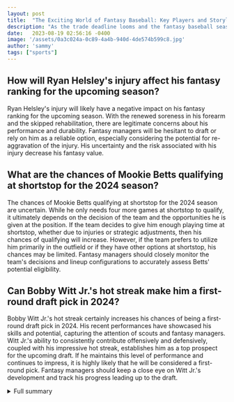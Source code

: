 ```yaml
---
layout: post
title:  "The Exciting World of Fantasy Baseball: Key Players and Storylines"
description: "As the trade deadline looms and the fantasy baseball season reaches its final stretch, keeping a close eye on key players and storylines is crucial for fantasy managers. In this article, we delve into the latest updates and potential impact on fantasy rankings. From injuries to breakout stars, we explore it all."
date:   2023-08-19 02:56:16 -0400
image: '/assets/0a3c024a-0c89-4a4b-940d-4de574b599c8.jpg'
author: 'sammy'
tags: ["sports"]
---
```


## How will Ryan Helsley's injury affect his fantasy ranking for the upcoming season?
Ryan Helsley's injury will likely have a negative impact on his fantasy ranking for the upcoming season. With the renewed soreness in his forearm and the skipped rehabilitation, there are legitimate concerns about his performance and durability. Fantasy managers will be hesitant to draft or rely on him as a reliable option, especially considering the potential for re-aggravation of the injury. His uncertainty and the risk associated with his injury decrease his fantasy value.

## What are the chances of Mookie Betts qualifying at shortstop for the 2024 season?
The chances of Mookie Betts qualifying at shortstop for the 2024 season are uncertain. While he only needs four more games at shortstop to qualify, it ultimately depends on the decision of the team and the opportunities he is given at the position. If the team decides to give him enough playing time at shortstop, whether due to injuries or strategic adjustments, then his chances of qualifying will increase. However, if the team prefers to utilize him primarily in the outfield or if they have other options at shortstop, his chances may be limited. Fantasy managers should closely monitor the team's decisions and lineup configurations to accurately assess Betts' potential eligibility.

## Can Bobby Witt Jr.'s hot streak make him a first-round draft pick in 2024?
Bobby Witt Jr.'s hot streak certainly increases his chances of being a first-round draft pick in 2024. His recent performances have showcased his skills and potential, capturing the attention of scouts and fantasy managers. Witt Jr.'s ability to consistently contribute offensively and defensively, coupled with his impressive hot streak, establishes him as a top prospect for the upcoming draft. If he maintains this level of performance and continues to impress, it is highly likely that he will be considered a first-round pick. Fantasy managers should keep a close eye on Witt Jr.'s development and track his progress leading up to the draft.

<details>
  <summary>Full summary</summary>
With the trade deadline approaching and the fantasy baseball season entering its final stretch, it's crucial for fantasy managers to pay attention to key players and storylines. From injuries to positional eligibility to young players showing potential, there are several factors that can greatly impact fantasy rankings and outcomes.<br><br>In recent news, Ryan Helsley's minor league rehabilitation has been skipped due to renewed soreness in his forearm. This setback raises concerns about his performance and fantasy ranking for the upcoming season. Additionally, Mookie Betts needs four more games at shortstop to qualify there for the 2024 season, while Bryce Harper has a chance to qualify at first base and regain his dual-eligibility status.<br><br>Corbin Carroll has been a standout player for the Diamondbacks this season, but his performance has declined since a shoulder injury before the All-Star break. Nevertheless, he remains an important asset to monitor for fantasy managers. Elly De La Cruz has faced struggles in the second half of the season, but there is optimism that he will bounce back in September. Esteury Ruiz leads the league in stolen bases, however, his offensive production beyond that needs improvement.<br><br>Analyzing player performance is crucial in fantasy baseball, and Max Fried's post-injury performance will significantly impact his fantasy ranking for the 2024 season. On a positive note, Anthony Volpe has shown improvements since making a batting stance adjustment, raising hopes for his future performances. Cristian Javier's recent struggles raise questions about his finish to the season, while Bobby Witt Jr.'s hot streak suggests he could be a first-round draft pick in 2024.<br><br>In addition to individual player analysis, team strategies play a vital role in fantasy baseball. The San Francisco Giants, for example, have relied heavily on openers and bulk relievers, presenting challenges for fantasy managers when predicting pitcher performances. On the other hand, the Tampa Bay Rays' rotation has been plagued by injuries, and Taj Bradley could have an important role in filling the gaps. Ezequiel Duran's offensive struggles need to be addressed for a breakout season in 2024, while CJ Abrams has exhibited significant improvements at the plate, setting him up for a strong 2024 campaign.<br><br>To provide further insight, Ryan Helsley has suffered an injury to his throwing arm, compounding concerns about his performance in the 2023 season. Mookie Betts and Bryce Harper's FAQs offer a deeper look into their personal and career details. Furthermore, we explore the impact of injuries on players like Corbin Carroll as well as the potential of rising stars like Bobby Witt Jr.<br><br>In conclusion, as the baseball season nears its climax, fantasy managers and MLB fans alike are eagerly observing player performances, position eligibility changes, and team strategies. These factors will undoubtedly shape fantasy rankings and add to the excitement of the game. Be sure to stay tuned for more updates in the world of fantasy baseball and MLB!
</details>
